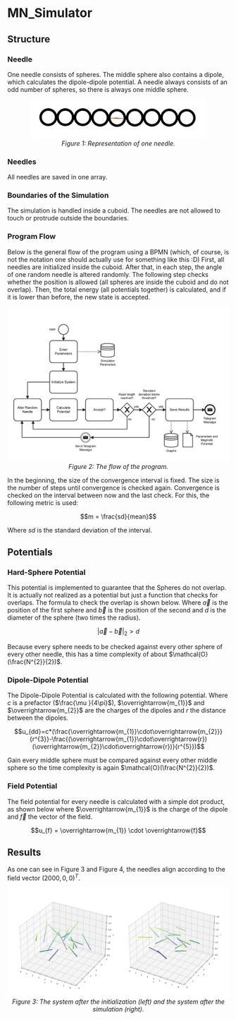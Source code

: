 # MN_Simulator

## Structure

### Needle
One needle consists of spheres. The middle sphere also contains a dipole, which calculates the dipole-dipole potential.
A needle always consists of an odd number of spheres, so there is always one middle sphere.

<p align="center">
    <img width="400" src="./zz_pictures_for_readme/picture_1.png" alt="Figure 1"><br>
    <em>Figure 1: Representation of one needle.</em>
</p>

### Needles 
All needles are saved in one array. 

### Boundaries of the Simulation
The simulation is handled inside a cuboid. The needles are not allowed to touch or protrude outside the boundaries. 

### Program Flow
Below is the general flow of the program using a BPMN (which, of course, is not the notation one should actually use for something like this :D)
First, all needles are initialized inside the cuboid. After that, in each step, the angle of one random needle is altered randomly.
The following step checks whether the position is allowed (all spheres are inside the cuboid and do not overlap).
Then, the total energy (all potentials together) is calculated, and if it is lower than before, the new state is accepted. 

<p align="center">
    <img width="600" src="./zz_pictures_for_readme/picture_2.png" alt="Figure 2"><br>
    <em>Figure 2: The flow of the program.</em>
</p>

In the beginning, the size of the convergence interval is fixed. The size is the number of steps until convergence is checked again.
Convergence is checked on the interval between now and the last check. For this, the following metric is used:

$$m = \frac{sd}{mean}$$

Where $sd$ is the standard deviation of the interval.

## Potentials

### Hard-Sphere Potential 
This potential is implemented to guarantee that the Spheres do not overlap. 
It is actually not realized as a potential but just a function that checks for overlaps. 
The formula to check the overlap is shown below. Where $\overrightarrow{a}$ is the position of the first sphere and $\overrightarrow{b}$ is the position of the second and 
$d$ is the diameter of the sphere (two times the radius).

$${|\overrightarrow{a}-\overrightarrow{b}|}_2 > d$$

Because every sphere needs to be checked against every other sphere of every other needle, this has a time complexity of about $\mathcal{O}(\frac{N^{2}}{2})$.

### Dipole-Dipole Potential 
The Dipole-Dipole Potential is calculated with the following potential. 
Where $c$ is a prefactor ($\frac{\mu }{4\pi}$), $\overrightarrow{m_{1}}$ and  $\overrightarrow{m_{2}}$ are the charges of the dipoles and $r$ the distance between the dipoles. 

$$u_{dd}=c*(\frac{\overrightarrow{m_{1}}\cdot\overrightarrow{m_{2}}}{r^{3}}-\frac{(\overrightarrow{m_{1}}\cdot\overrightarrow{r})(\overrightarrow{m_{2}}\cdot\overrightarrow{r})}{r^{5}})$$

Gain every middle sphere must be compared against every other middle sphere so the time complexity is again $\mathcal{O}(\frac{N^{2}}{2})$.

### Field Potential 
The field potential for every needle is calculated with a simple dot product, as shown below 
where $\overrightarrow{m_{1}}$ is the charge of the dipole and $\overrightarrow{f}$ the vector of the field.

$$u_{f} = \overrightarrow{m_{1}} \cdot \overrightarrow{f}$$

## Results 
As one can see in Figure 3 and Figure 4, the needles align according to the field vector  $(2000, 0, 0)^{T}$.

<p align="center">
    <img src="./zz_pictures_for_readme/picture_3.png" alt="Figure 3"><br>
    <em>
    Figure 3: The system after the initialization (left) and the system after the simulation (right).
    </em>
</p>
